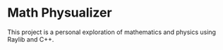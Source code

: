# Math Physualizer

This project is a personal exploration of mathematics and physics using Raylib and C++.
